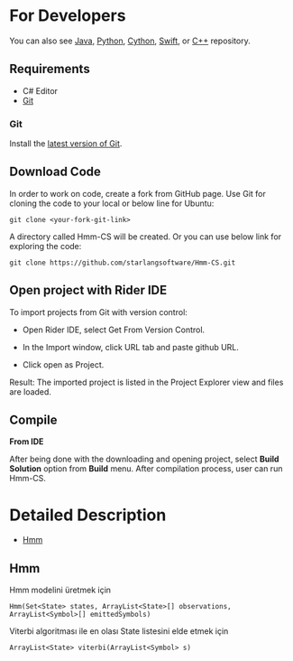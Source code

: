For Developers
============

You can also see [Java](https://github.com/starlangsoftware/Hmm), [Python](https://github.com/starlangsoftware/Hmm-Py), [Cython](https://github.com/starlangsoftware/Hmm-Cy), [Swift](https://github.com/starlangsoftware/Hmm-Swift), or [C++](https://github.com/starlangsoftware/Hmm-CPP) repository.

## Requirements

* C# Editor
* [Git](#git)

### Git

Install the [latest version of Git](https://git-scm.com/book/en/v2/Getting-Started-Installing-Git).

## Download Code

In order to work on code, create a fork from GitHub page. 
Use Git for cloning the code to your local or below line for Ubuntu:

	git clone <your-fork-git-link>

A directory called Hmm-CS will be created. Or you can use below link for exploring the code:

	git clone https://github.com/starlangsoftware/Hmm-CS.git

## Open project with Rider IDE

To import projects from Git with version control:

* Open Rider IDE, select Get From Version Control.

* In the Import window, click URL tab and paste github URL.

* Click open as Project.

Result: The imported project is listed in the Project Explorer view and files are loaded.


## Compile

**From IDE**

After being done with the downloading and opening project, select **Build Solution** option from **Build** menu. After compilation process, user can run Hmm-CS.

Detailed Description
============

+ [Hmm](#hmm)

## Hmm

Hmm modelini üretmek için

	Hmm(Set<State> states, ArrayList<State>[] observations, ArrayList<Symbol>[] emittedSymbols)


Viterbi algoritması ile en olası State listesini elde etmek için

	ArrayList<State> viterbi(ArrayList<Symbol> s)
